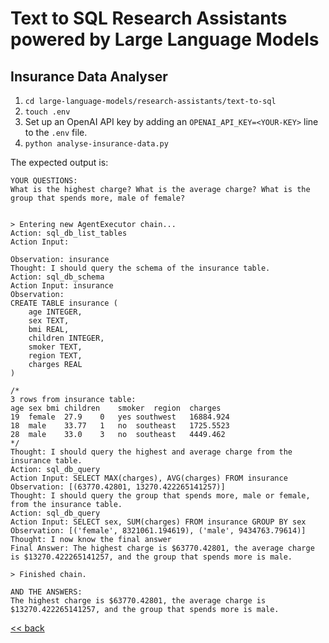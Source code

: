 # Text to SQL Research Assistants powered by Large Language Models

## Insurance Data Analyser

1. `cd large-language-models/research-assistants/text-to-sql`
2. `touch .env`
3. Set up an OpenAI API key by adding an `OPENAI_API_KEY=<YOUR-KEY>` line to the `.env` file.
4. `python analyse-insurance-data.py`

The expected output is:

```text
YOUR QUESTIONS:
What is the highest charge? What is the average charge? What is the group that spends more, male of female?


> Entering new AgentExecutor chain...
Action: sql_db_list_tables
Action Input:

Observation: insurance
Thought: I should query the schema of the insurance table.
Action: sql_db_schema
Action Input: insurance
Observation:
CREATE TABLE insurance (
	age INTEGER,
	sex TEXT,
	bmi REAL,
	children INTEGER,
	smoker TEXT,
	region TEXT,
	charges REAL
)

/*
3 rows from insurance table:
age	sex	bmi	children	smoker	region	charges
19	female	27.9	0	yes	southwest	16884.924
18	male	33.77	1	no	southeast	1725.5523
28	male	33.0	3	no	southeast	4449.462
*/
Thought: I should query the highest and average charge from the insurance table.
Action: sql_db_query
Action Input: SELECT MAX(charges), AVG(charges) FROM insurance
Observation: [(63770.42801, 13270.422265141257)]
Thought: I should query the group that spends more, male or female, from the insurance table.
Action: sql_db_query
Action Input: SELECT sex, SUM(charges) FROM insurance GROUP BY sex
Observation: [('female', 8321061.194619), ('male', 9434763.79614)]
Thought: I now know the final answer
Final Answer: The highest charge is $63770.42801, the average charge is $13270.422265141257, and the group that spends more is male.

> Finished chain.

AND THE ANSWERS:
The highest charge is $63770.42801, the average charge is $13270.422265141257, and the group that spends more is male.
```

[<< back](..)
